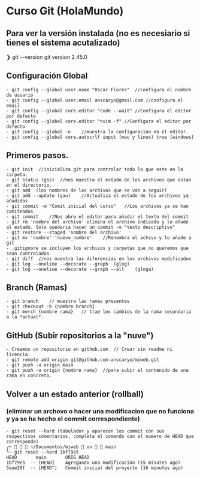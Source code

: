 #	Curso Git (HolaMundo)


##	Para ver la versión instalada (no es necesiario si tienes el sistema acutalizado)
❯ git --version
git version 2.45.0


##	Configuración Global
	- git config --global user.name "Oscar Flores"	//configura el nombre de usuario
	- git config --global user.email anscaryo@gmail.com	//configura el email
	- git config --global core.editor "code --wait"	//Configura el editor por defecto
	- git config --global core.editor "nvim -f"	//Configura el editor por defecto
	- git config --global -e	//muestra la configuración en el editor.
	- git config --global core.autocrlf input (mac y linux) true (windows)


##	Primeros pasos.
	- git init	//inicializa git para controlar todo lo que este en la carpeta.
	- git status (gss)	//nos muestra el estado de los archivos que estan en el directorio.
	- git add  (los nombres de los archivos que se van a seguir)
	- git add --update (gau)	//Actualiza el estado de los archivos ya añadidos
	- git commit -m "Comit inicial del curso"	//Los archivos ya se han comiteados
	- git commit	//Nos abre el editor para añadir el texto del commit
	- git rm 'nombre del archivo' elimina el archivo indicado y lo añade al estado. Solo quedaria hacer un commit -m "texto descriptivo"
	- git restore --staged 'nombre del archivo'
	- git mv 'nombre' 'nuevo_nombre'	//Renombra el achivo y lo añade a git
	- .gitignore se incluyen los archivos y carpetas que no queremos que sean controlados
	- git diff	//nos muestra las diferencias en los archivos modificados
	- git log --oneline --decorate --graph	(glog)
	- git log --oneline --decorate --graph --all	(gloga)
	


##	Branch (Ramas)
	- git branch 	// muestra las ramas presentes
	- git checkout -b {nombre branch}
	- git merch {nombre rama}	// trae los cambios de la rama secundaria a la *actual*.


##	GitHub (Subir repositorios a la "nuve")
	- Creamos un repositorio en github.com 	// Crear sin readme ni licencia.
	- git remote add origin git@github.com:anscaryo/miweb.git
	- git push -u origin main
	- git push -u origin {nombre rama}	//para subir el contenido de una rama en concreto.


##	Volver a un estado anterior (rollball)
### 	(eliminar un archovo o hacer una modificacion que no funciona y ya se ha hecho el commit correspondiente)
	- git reset --hard (tabulador y aparecen los commit con sus respectivos comentarios, completa el comando con el numero de HEAD que corresponda)
	╭─    ~/Documentos/miweb  on   main
	╰─ git reset --hard 1bf79e5
	HEAD       main       ORIG_HEAD
	1bf79e5  -- [HEAD]    Agregando una modificación (15 minutes ago)
	5eae20f  -- [HEAD^]   Commit inicial del proyecto (16 minutes ago)

